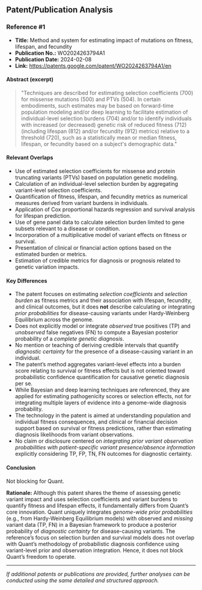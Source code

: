 ## Patent/Publication Analysis

### Reference #1

- **Title:** Method and system for estimating impact of mutations on fitness, lifespan, and fecundity
- **Publication No.:** WO2024263794A1
- **Publication Date:** 2024-02-08
- **Link:** https://patents.google.com/patent/WO2024263794A1/en

#### Abstract (excerpt)

> "Techniques are described for estimating selection coefficients (700) for missense mutations (500) and PTVs (504). In certain embodiments, such estimates may be based on forward-time population modeling and/or deep learning to facilitate estimation of individual-level selection burdens (704) and/or to identify individuals with increased (or decreased) genetic risk of reduced fitness (712) (including lifespan (812) and/or fecundity (912) metrics) relative to a threshold (720), such as a statistically mean or median fitness, lifespan, or fecundity based on a subject's demographic data."

#### Relevant Overlaps

- Use of estimated selection coefficients for missense and protein truncating variants (PTVs) based on population genetic modeling.
- Calculation of an individual-level selection burden by aggregating variant-level selection coefficients.
- Quantification of fitness, lifespan, and fecundity metrics as numerical measures derived from variant burdens in individuals.
- Application of Cox proportional hazards regression and survival analysis for lifespan prediction.
- Use of gene panel data to calculate selection burden limited to gene subsets relevant to a disease or condition.
- Incorporation of a multiplicative model of variant effects on fitness or survival.
- Presentation of clinical or financial action options based on the estimated burden or metrics.
- Estimation of credible metrics for diagnosis or prognosis related to genetic variation impacts.

#### Key Differences

- The patent focuses on estimating *selection coefficients* and *selection burden* as fitness metrics and their association with lifespan, fecundity, and clinical outcomes, but it does **not** describe calculating or integrating *prior probabilities* for disease-causing variants under Hardy-Weinberg Equilibrium across the genome.
- Does not explicitly model or integrate *observed* true positives (TP) and *unobserved* false negatives (FN) to compute a Bayesian posterior probability of a *complete genetic diagnosis*.
- No mention or teaching of deriving credible intervals that quantify *diagnostic certainty* for the presence of a disease-causing variant in an individual.
- The patent’s method aggregates variant-level effects into a burden score relating to survival or fitness effects but is not oriented toward probabilistic confidence quantification for causative genetic diagnosis per se.
- While Bayesian and deep learning techniques are referenced, they are applied for estimating pathogenicity scores or selection effects, not for integrating multiple layers of evidence into a genome-wide diagnosis probability.
- The technology in the patent is aimed at understanding population and individual fitness consequences, and clinical or financial decision support based on survival or fitness predictions, rather than estimating diagnosis likelihoods from variant observations.
- No claim or disclosure centered on *integrating prior variant observation probabilities with patient-specific variant presence/absence information* explicitly considering TP, FP, TN, FN outcomes for diagnostic certainty.

#### Conclusion

Not blocking for Quant.

**Rationale:** Although this patent shares the theme of assessing genetic variant impact and uses selection coefficients and variant burdens to quantify fitness and lifespan effects, it fundamentally differs from Quant’s core innovation. Quant uniquely integrates *genome-wide prior probabilities* (e.g., from Hardy-Weinberg Equilibrium models) with observed and *missing* variant data (TP, FN) in a Bayesian framework to produce a posterior probability of *diagnostic certainty* for disease-causing variants. The reference’s focus on selection burden and survival models does not overlap with Quant’s methodology of probabilistic diagnosis confidence using variant-level prior and observation integration. Hence, it does not block Quant’s freedom to operate.

---

*If additional patents or publications are provided, further analyses can be conducted using the same detailed and structured approach.*
